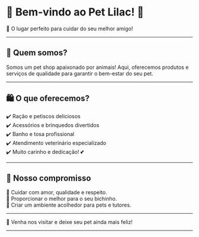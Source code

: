 # 🐾 **Bem-vindo ao Pet Lilac!** 🐾


📍 O lugar perfeito para cuidar do seu melhor amigo!  

---

## 🌟 **Quem somos?**
Somos um pet shop apaixonado por animais! Aqui, oferecemos produtos e serviços de qualidade para garantir o bem-estar do seu pet.

---

## 🛍️ **O que oferecemos?**
✔️ Ração e petiscos deliciosos  
✔️ Acessórios e brinquedos divertidos  
✔️ Banho e tosa profissional  
✔️ Atendimento veterinário especializado  
✔️ Muito carinho e dedicação! 💕  

---

## 🚀 **Nosso compromisso**
🐾 Cuidar com amor, qualidade e respeito.  
🐾 Proporcionar o melhor para o seu bichinho.  
🐾 Criar um ambiente acolhedor para pets e tutores.  

---


💖 Venha nos visitar e deixe seu pet ainda mais feliz!  

---
